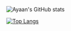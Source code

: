 ![Ayaan's GitHub stats](https://github-readme-stats-lime-seven-38.vercel.app/api?username=TutlaMC&show_icons=true)

[![Top Langs](github-readme-stats-lime-seven-38.vercel.app/api/top-langs/?username=TutlaMC)](github-readme-stats-ayaanibrahimtutlas-projects.vercel.app)
